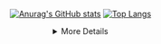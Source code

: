 <div align="center">
  
  <a href="https://github.com/belongtothenight">![Anurag's GitHub stats](https://github-readme-stats.vercel.app/api?username=belongtothenight&theme=codeSTACKr&show_icons=true)</a>
  <a href="https://github.com/belongtothenight">[![Top Langs](https://github-readme-stats.vercel.app/api/top-langs/?username=belongtothenight&theme=codeSTACKr&layout=compact)](https://github.com/anuraghazra/github-readme-stats)</a>

</div>

<div align="center">
<details><summary>More Details</summary>

## About me

<!-- <div align="left"> -->

- 👋 Hi, I’m @belongtothenight, currently studying in CYCU Electrical Engineering Bachelor Degree.
- 👀 I’m interested in Drones, Control Systems, ML, DL, BD, audio, analog circuit design, IoT.    
- I’m currently learning ML, DL, BD, IoT.							  
- I've love to collaborate on: Anything!							  
- Email: dachuan516@gmail.com									  

<!-- </div> -->

## Possible Plans

<!-- <div align="left"> -->

- dynamic task finish time estimator like [this](https://www.youtube.com/watch?v=IUszMmtU8N0)
- use bash script to execute ffmpeg and replace some batch script in [batch_executable](https://github.com/belongtothenight/batch_executable)

<!-- </div> -->
  
</details>
</div>

<!---
belongtothenight/belongtothenight is a ✨ special ✨ repository because its `README.md` (this file) appears on your GitHub profile.
You can click the Preview link to take a look at your changes.
--->
